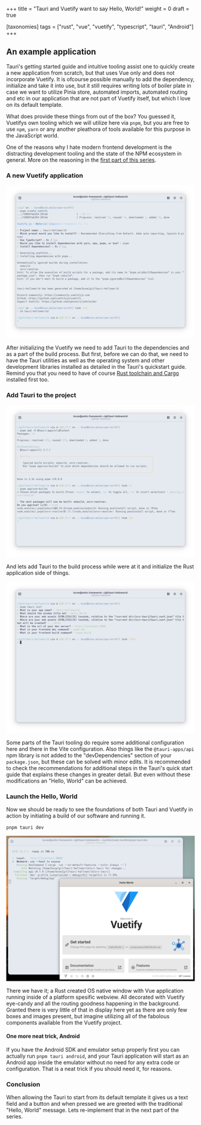 +++
title = "Tauri and Vuetify want to say Hello, World!"
weight = 0
draft = true

[taxonomies]
tags = ["rust", "vue", "vuetify", "typescript", "tauri", "Android"]
+++

## An example application

Tauri's getting started guide and intuitive tooling assist one to quickly create a new application from scratch, but that uses Vue only and does not incorporate Vuetify. It is ofcourse possible manually to add the dependency, initialize and take it into use, but it still requires writing lots of boiler plate in case we want to utilize Pinia store, automated imports, automated routing and etc in our application that are not part of Vuetify itself, but which I love on its default template.

What does provide these things from out of the box? You guessed it, Vuetifys own tooling which we will utilize here via `pnpm`, but you are free to use `npm`, `yarn` or any another pleathora of tools available for this purpose in the JavaScript world.

One of the reasons why I hate modern frontend development is the distracting development tooling and the state of the NPM ecosystem in general. More on the reasoning in the [first part of this series](@/posts/2025-08-10_tauri_and_vuetify.md).

### A new Vuetify application

![Init Vuetify](new_vuetify_from_template.png "Initialize Vuetify from template")

After initializing the Vuetify we need to add Tauri to the dependencies and as a part of the build process. But first, before we can do that, we need to have the Tauri utilities as well as the operating system and other development libraries installed as detailed in the Tauri's quickstart guide. Remind you that you need to have of course [Rust toolchain and Cargo](https://rustup.rs/) installed first too.

### Add Tauri to the project

![Add Tauri](add_tauri_dependency.png "Add Tauri dependencies to your Vuetify application")

And lets add Tauri to the build process while were at it and initialize the Rust application side of things.

![Initialize Tauri](initialize_tauri.png "Initialize Tauri Rust application as part of your Vuetify project")

Some parts of the Tauri tooling do require some additional configuration here and there in the Vite configuration. Also things like the `@tauri-apps/api` npm library is not added to the "devDependencies" section of your `package.json`, but these can be solved with minor edits. It is recommended to check the recommendations for additional steps in the Tauri's quick start guide that explains these changes in greater detail. But even without these modifications an "Hello, World" can be achieved.

### Launch the Hello, World

Now we should be ready to see the foundations of both Tauri and Vuetify in action by initiating a build of our software and running it.

```sh
pnpm tauri dev
```

![Run app](build_and_start_helloworld.png "Run the Hello World application for the first time")

There we have it; a Rust created OS native window with Vue application running inside of a platform spesific webview. All decorated with Vuetify eye-candy and all the routing goodness happening in the background. Granted there is very little of that in display here yet as there are only few boxes and images present, but imagine utilizing all of the fabolous components available from the Vuetify project.

#### One more neat trick, Android

If you have the Android SDK and emulator setup properly first you can actually run `pnpm tauri android`, and your Tauri application will start as an Android app inside the emulator without no need for any extra code or configuration. That is a neat trick if you should need it, for reasons.

### Conclusion

When allowing the Tauri to start from its default template it gives us a text field and a button and when pressed we are greeted with the traditional "Hello, World" message. Lets re-implement that in the next part of the series.

